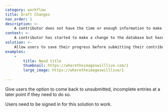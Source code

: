 ```yaml
---
category: workflow
title: Draft Changes
nav_order: 1
description: >-
    A contributor does not have the time or enough information to make a complete submission at the moment.
context: >-
    A contributor has started to make a change to the database but hasn’t submitted it.
solution: >-
    Allow users to save their progress before submitting their contribution.
examples:
    -
        title: Need title
        thumbnail: https://wheretheimageswilllive.com/1
        large_image: https://wheretheimageswilllive/1
    
---
```


Give users the option to come back to unsubmitted, incomplete entries at a later point if they need to do so.

Users need to be signed in for this solution to work.